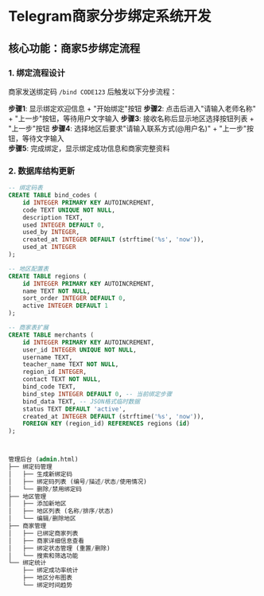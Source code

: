 # Telegram商家分步绑定系统开发

## 核心功能：商家5步绑定流程

### 1. 绑定流程设计
商家发送绑定码 `/bind CODE123` 后触发以下分步流程：

**步骤1**: 显示绑定欢迎信息 + "开始绑定"按钮
**步骤2**: 点击后进入"请输入老师名称" + "上一步"按钮，等待用户文字输入
**步骤3**: 接收名称后显示地区选择按钮列表 + "上一步"按钮
**步骤4**: 选择地区后要求"请输入联系方式(@用户名)" + "上一步"按钮，等待文字输入  
**步骤5**: 完成绑定，显示绑定成功信息和商家完整资料

### 2. 数据库结构更新
```sql
-- 绑定码表
CREATE TABLE bind_codes (
    id INTEGER PRIMARY KEY AUTOINCREMENT,
    code TEXT UNIQUE NOT NULL,
    description TEXT,
    used INTEGER DEFAULT 0,
    used_by INTEGER,
    created_at INTEGER DEFAULT (strftime('%s', 'now')),
    used_at INTEGER
);

-- 地区配置表
CREATE TABLE regions (
    id INTEGER PRIMARY KEY AUTOINCREMENT,
    name TEXT NOT NULL,
    sort_order INTEGER DEFAULT 0,
    active INTEGER DEFAULT 1
);

-- 商家表扩展
CREATE TABLE merchants (
    id INTEGER PRIMARY KEY AUTOINCREMENT,
    user_id INTEGER UNIQUE NOT NULL,
    username TEXT,
    teacher_name TEXT NOT NULL,
    region_id INTEGER,
    contact TEXT NOT NULL,
    bind_code TEXT,
    bind_step INTEGER DEFAULT 0, -- 当前绑定步骤
    bind_data TEXT, -- JSON格式临时数据
    status TEXT DEFAULT 'active',
    created_at INTEGER DEFAULT (strftime('%s', 'now')),
    FOREIGN KEY (region_id) REFERENCES regions (id)
);



管理后台 (admin.html)
├── 绑定码管理
│   ├── 生成新绑定码
│   ├── 绑定码列表 (编号/描述/状态/使用情况)
│   └── 删除/禁用绑定码
├── 地区管理  
│   ├── 添加新地区
│   ├── 地区列表 (名称/排序/状态)
│   └── 编辑/删除地区
├── 商家管理
│   ├── 已绑定商家列表
│   ├── 商家详细信息查看
│   ├── 绑定状态管理 (重置/删除)
│   └── 搜索和筛选功能
└── 绑定统计
    ├── 绑定成功率统计
    ├── 地区分布图表
    └── 绑定时间趋势